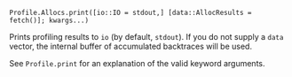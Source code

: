 ```
Profile.Allocs.print([io::IO = stdout,] [data::AllocResults = fetch()]; kwargs...)
```

Prints profiling results to `io` (by default, `stdout`). If you do not supply a `data` vector, the internal buffer of accumulated backtraces will be used.

See `Profile.print` for an explanation of the valid keyword arguments.
